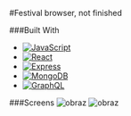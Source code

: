 #Festival browser, not finished

###Built With
* [![JavaScript][JavaScript.img]][JavaScript-url]
* [![React][React.js]][React-url]
* [![Express][Express.js]][Express-url]
* [![MongoDB][Mongo.db]][Mongo-url]
* [![GraphQL][Graph.ql]][Graph-url]


###Screens
![obraz](https://github.com/Marcelinc/festivals/assets/82237491/5224a257-cc23-4549-be07-ac3c34439533)
![obraz](https://github.com/Marcelinc/festivals/assets/82237491/94189f1f-fc2d-4e49-96c2-ac3ef18fe995)



<!-- MARKDOWN LINKS & IMAGES -->
[JavaScript.img]: https://img.shields.io/badge/JavaScript-F7DF1E?style=for-the-badge&logo=javascript&logoColor=black
[JavaScript-url]: #
[React.js]: https://img.shields.io/badge/React-20232A?style=for-the-badge&logo=react&logoColor=61DAFB
[React-url]: https://reactjs.org/
[Express.js]: https://img.shields.io/badge/Express.js-404D59?style=for-the-badge
[Express-url]: https://expressjs.com/
[Mongo.db]: https://img.shields.io/badge/MongoDB-4EA94B?style=for-the-badge&logo=mongodb&logoColor=white
[Mongo-url]:https://www.mongodb.com/
[Graph.ql]: https://img.shields.io/badge/-GraphQL-E10098?style=for-the-badge&logo=graphql&logoColor=white
[Graph-url]: https://graphql.org/
